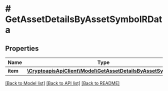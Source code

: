 # # GetAssetDetailsByAssetSymbolRData

## Properties

Name | Type | Description | Notes
------------ | ------------- | ------------- | -------------
**item** | [**\CryptoapisApiClient\Model\GetAssetDetailsByAssetSymbolRI**](GetAssetDetailsByAssetSymbolRI.md) |  |

[[Back to Model list]](../../README.md#models) [[Back to API list]](../../README.md#endpoints) [[Back to README]](../../README.md)
